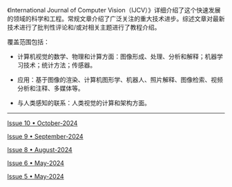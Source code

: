 《International Journal of Computer Vision（IJCV）》详细介绍了这个快速发展的领域的科学和工程。常规文章介绍了广泛关注的重大技术进步。综述文章对最新技术进行了批判性评论和/或对相关主题进行了教程介绍。

覆盖范围包括：

- 计算机视觉的数学、物理和计算方面：图像形成、处理、分析和解释；机器学习技术；统计方法；传感器。

- 应用：基于图像的渲染、计算机图形学、机器人、照片解释、图像检索、视频分析和注释、多媒体等。

- 与人类感知的联系：人类视觉的计算和架构方面。

----


[Issue 10 • October-2024](https://github.com/Paper2Chinese/Paper2Chinese/blob/main/Journals/IJCV/Issue-10-October-2024/readme.md)  

[Issue 9 • September-2024](https://github.com/Paper2Chinese/Paper2Chinese/blob/main/Journals/IJCV/Issue-9-September-2024/readme.md)  

[Issue 8 • August-2024](https://github.com/Paper2Chinese/Paper2Chinese/blob/main/Journals/IJCV/Issue-8-August-2024/readme.md)  

[Issue 6 • May-2024](https://github.com/Paper2Chinese/Paper2Chinese/blob/main/Journals/IJCV/Issue%206%20June%202024/readme.md)

[Issue 5 • May-2024](https://github.com/Paper2Chinese/Paper2Chinese/tree/main/Journals/IJCV/Issue%205%20May%202024)  


